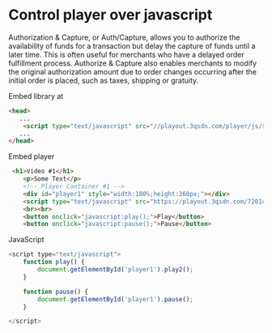 # Control player over javascript

Authorization & Capture, or Auth/Capture, allows you to authorize the availability of funds for a transaction but delay the capture of funds until a later time.
This is often useful for merchants who have a delayed order fulfillment process.
Authorize & Capture also enables merchants to modify the original authorization amount due to order changes occurring after the initial order is placed, such as taxes, shipping or gratuity.

Embed library at <head>

```html
<head>
   ...
    <script type="text/javascript" src="//playout.3qsdn.com/player/js/sdnplayer.js"></script>
   ...
</head>

```

Embed player

```html
 <h1>Video #1</h1>
    <p>Some Text</p>
    <!-- Player Container #1 -->
    <div id="player1" style="width:100%;height:360px;"></div>
    <script type="text/javascript" src="https://playout.3qsdn.com/7201c779-6b3c-11e7-a40e-002590c750be?js=true&container=player1&width=100%25&height=360&vast=false"></script>
    <br><br>
    <button onclick="javascript:play();">Play</button>
    <button onclick="javascript:pause();">Pause</button>
```

JavaScript

```javascript
<script type="text/javascript">
    function play() {
        document.getElementById('player1').play2();
    }

    function pause() {
        document.getElementById('player1').pause();
    }

</script>
```
